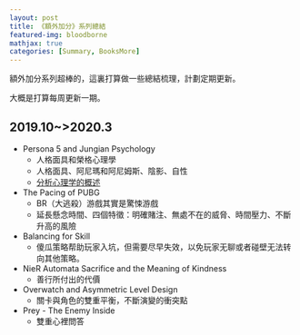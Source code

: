 ```yaml
---
layout: post
title: 《額外加分》系列總結
featured-img: bloodborne
mathjax: true
categories: [Summary, BooksMore]
---
```



額外加分系列超棒的，這裏打算做一些總結梳理，計劃定期更新。

<!--more-->

大概是打算每周更新一期。

## 2019.10~>2020.3

+ Persona 5 and Jungian Psychology 
  + 人格面具和榮格心理學
  + 人格面具、阿尼瑪和阿尼姆斯、陰影、自性
  + [分析心理学的概述](https://wiki.mbalib.com/wiki/%E5%88%86%E6%9E%90%E5%BF%83%E7%90%86%E5%AD%A6)
+ The Pacing of PUBG 
  + BR（大逃殺）游戲其實是驚悚游戲
  + 延長懸念時間、四個特徵：明確賭注、無處不在的威脅、時間壓力、不斷升高的風險
+ Balancing for Skill
  + 傻瓜策略帮助玩家入坑，但需要尽早失效，以免玩家无聊或者碰壁无法转向其他策略。
+ NieR Automata Sacrifice and the Meaning of Kindness
  + 善行所付出的代價
+ Overwatch and Asymmetric Level Design
  + 關卡與角色的雙重平衡，不斷演變的衝突點
+ Prey - The Enemy Inside
  + 雙重心裡問答
